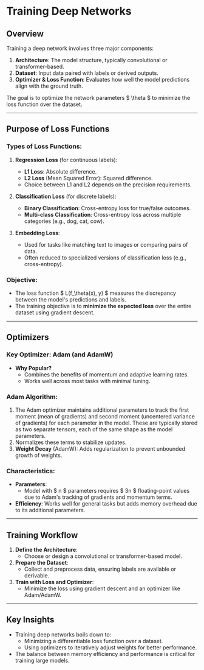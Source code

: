 # Training Deep Networks

## Overview
Training a deep network involves three major components:
1. **Architecture**: The model structure, typically convolutional or transformer-based.
2. **Dataset**: Input data paired with labels or derived outputs.
3. **Optimizer & Loss Function**: Evaluates how well the model predictions align with the ground truth.

The goal is to optimize the network parameters $ \theta $ to minimize the loss function over the dataset.

---

## Purpose of Loss Functions
### Types of Loss Functions:
1. **Regression Loss** (for continuous labels):
   - **L1 Loss**: Absolute difference.
   - **L2 Loss** (Mean Squared Error): Squared difference.
   - Choice between L1 and L2 depends on the precision requirements.

2. **Classification Loss** (for discrete labels):
   - **Binary Classification**: Cross-entropy loss for true/false outcomes.
   - **Multi-class Classification**: Cross-entropy loss across multiple categories (e.g., dog, cat, cow).

3. **Embedding Loss**:
   - Used for tasks like matching text to images or comparing pairs of data.
   - Often reduced to specialized versions of classification loss (e.g., cross-entropy).

### Objective:
- The loss function $ L(f_\theta(x), y) $ measures the discrepancy between the model's predictions and labels.
- The training objective is to **minimize the expected loss** over the entire dataset using gradient descent.

---

## Optimizers
### Key Optimizer: **Adam (and AdamW)**
- **Why Popular?**
  - Combines the benefits of momentum and adaptive learning rates.
  - Works well across most tasks with minimal tuning.

### Adam Algorithm:
1. The Adam optimizer maintains additional parameters to track the first moment (mean of gradients) and second moment (uncentered variance of gradients) for each parameter in the model. These are typically stored as two separate tensors, each of the same shape as the model parameters.
2. Normalizes these terms to stabilize updates.
3. **Weight Decay** (AdamW): Adds regularization to prevent unbounded growth of weights.

### Characteristics:
- **Parameters**: 
  - Model with $ n $ parameters requires $ 3n $ floating-point values due to Adam's tracking of gradients and momentum terms.
- **Efficiency**: Works well for general tasks but adds memory overhead due to its additional parameters.

---

## Training Workflow
1. **Define the Architecture**:
   - Choose or design a convolutional or transformer-based model.
2. **Prepare the Dataset**:
   - Collect and preprocess data, ensuring labels are available or derivable.
3. **Train with Loss and Optimizer**:
   - Minimize the loss using gradient descent and an optimizer like Adam/AdamW.

---

## Key Insights
- Training deep networks boils down to:
  - Minimizing a differentiable loss function over a dataset.
  - Using optimizers to iteratively adjust weights for better performance.
- The balance between memory efficiency and performance is critical for training large models.

